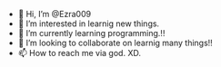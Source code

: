 - 👋 Hi, I’m @Ezra009
- 👀 I’m interested in learnig new things.
- 🌱 I’m currently learning programming.!!
- 💞️ I’m looking to collaborate on learnig many things!!
- 📫 How to reach me via god. XD.

<!---
Ezra009/Ezra009 is a ✨ special ✨ repository because its `README.md` (this file) appears on your GitHub profile.
You can click the Preview link to take a look at your changes.
--->
